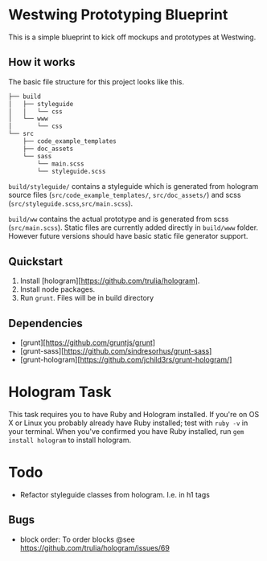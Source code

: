 # Westwing Prototyping Blueprint

This is a simple blueprint to kick off mockups and prototypes at Westwing.

## How it works

The basic file structure for this project looks like this.

```bat
├── build
│   ├── styleguide
│   │   └── css
│   └── www
│       └── css
└── src
    ├── code_example_templates
    ├── doc_assets
    └── sass
        └── main.scss
        └── styleguide.scss
```

`build/styleguide/` contains a styleguide which is generated from hologram source files (`src/code_example_templates/`, 
`src/doc_assets/`) and scss (`src/styleguide.scss`,`src/main.scss`).

`build/ww` contains the actual prototype and is generated from scss (`src/main.scss`). Static files are
currently added directly in `build/www` folder. However future versions should have basic static file generator support.

## Quickstart

1. Install [hologram][https://github.com/trulia/hologram].
2. Install node packages.
3. Run `grunt`. Files will be in build directory

## Dependencies

- [grunt][https://github.com/gruntjs/grunt]
- [grunt-sass][https://github.com/sindresorhus/grunt-sass]
- [grunt-hologram][https://github.com/jchild3rs/grunt-hologram/]


# Hologram Task

This task requires you to have Ruby and Hologram installed. 
If you're on OS X or Linux you probably already have Ruby installed; test with `ruby -v` in your terminal. 
When you've confirmed you have Ruby installed, run `gem install hologram` to install hologram.


# Todo

- Refactor styleguide classes from hologram. I.e. in h1 tags

## Bugs

- block order: To order blocks @see https://github.com/trulia/hologram/issues/69